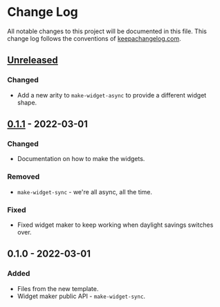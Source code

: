 # Change Log
All notable changes to this project will be documented in this file. This change log follows the conventions of [keepachangelog.com](http://keepachangelog.com/).

## [Unreleased]
### Changed
- Add a new arity to `make-widget-async` to provide a different widget shape.

## [0.1.1] - 2022-03-01
### Changed
- Documentation on how to make the widgets.

### Removed
- `make-widget-sync` - we're all async, all the time.

### Fixed
- Fixed widget maker to keep working when daylight savings switches over.

## 0.1.0 - 2022-03-01
### Added
- Files from the new template.
- Widget maker public API - `make-widget-sync`.

[Unreleased]: https://sourcehost.site/your-name/my-website/compare/0.1.1...HEAD
[0.1.1]: https://sourcehost.site/your-name/my-website/compare/0.1.0...0.1.1
